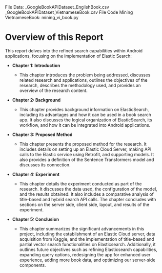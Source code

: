 File Data: _GoogleBookAPIDataset_EnglishBook.csv
           _GoogleBookAPIDataset_VietnameseBook.csv
File Code Mining VietnameseBook: mining_vi_book.py
# Overview of this Report

This report delves into the refined search capabilities within Android applications, focusing on the implementation of Elastic Search:

- **Chapter 1: Introduction**
  - This chapter introduces the problem being addressed, discusses related research and applications, outlines the objectives of the research, describes the methodology used, and provides an overview of the research content.

- **Chapter 2: Background**
  - This chapter provides background information on ElasticSearch, including its advantages and how it can be used in a book search app. It also discusses the logical organization of ElasticSearch, its workflow, and how it can be integrated into Android applications.

- **Chapter 3: Proposed Method**
  - This chapter presents the proposed method for the research. It includes details on setting up an Elastic Cloud Server, making API calls to the Elastic service using Retrofit, and supporting models. It also provides a definition of the Sentence Transformers model and discusses its connection.

- **Chapter 4: Experiment**
  - This chapter details the experiment conducted as part of the research. It discusses the data used, the configuration of the model, and the results obtained. It also includes a comparative analysis of title-based and hybrid search API calls. The chapter concludes with sections on the server side, client side, layout, and results of the experiment.

- **Chapter 5: Conclusion**
  - This chapter summarizes the significant advancements in this project, including the establishment of an Elastic Cloud server, data acquisition from Kaggle, and the implementation of title-based and partial vector search functionalities on Elasticsearch. Additionally, it outlines future objectives such as refining Elasticsearch capabilities, expanding query options, redesigning the app for enhanced user experience, adding more book data, and optimizing our server-side components.
